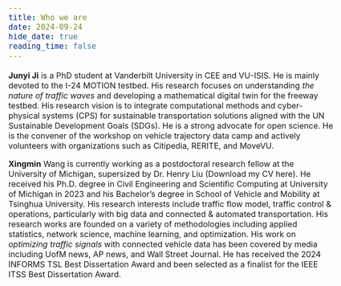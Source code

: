 ```yaml
---
title: Who we are
date: 2024-09-24
hide_date: true
reading_time: false
---
```


<style>
body {
  font-size: 18px;
}

h1 {
  font-size: 20px;
}

h2 {
  font-size: 18px;
}
h3 {
  font-size: 16px;
}
p {
  font-size: 16px;
}
/* Style for ordered lists */
ol {
  font-size: 16px;
  line-height: 1.6;
}

/* Style for unordered lists */
ul {
  font-size: 16px;
  line-height: 1.6;
}

/* Style for list items */
li {
  margin-bottom: 10px;
}
</style>

**Junyi Ji** is a PhD student at Vanderbilt University in CEE and VU-ISIS. He is mainly devoted to the I-24 MOTION testbed. His research focuses on understanding *the nature of traffic waves* and developing a mathematical digital twin for the freeway testbed. His research vision is to integrate computational methods and cyber-physical systems (CPS) for sustainable transportation solutions aligned with the UN Sustainable Development Goals (SDGs). He is a strong advocate for open science. He is the convener of the workshop on vehicle trajectory data camp and actively volunteers with organizations such as Citipedia, RERITE, and MoveVU.

**Xingmin** Wang is currently working as a postdoctoral research fellow at the University of Michigan, supersized by Dr. Henry Liu (Download my CV here). He received his Ph.D. degree in Civil Engineering and Scientific Computing at University of Michigan in 2023 and his Bachelor’s degree in School of Vehicle and Mobility at Tsinghua University. His research interests include traffic flow model, traffic control & operations, particularly with big data and connected & automated transportation. His research works are founded on a variety of methodologies including applied statistics, network science, machine learning, and optimization. His work on *optimizing traffic signals* with connected vehicle data has been covered by media including UofM news, AP news, and Wall Street Journal. He has received the 2024 INFORMS TSL Best Dissertation Award and been selected as a finalist for the IEEE ITSS Best Dissertation Award.